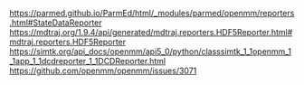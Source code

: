 https://parmed.github.io/ParmEd/html/_modules/parmed/openmm/reporters.html#StateDataReporter    
https://mdtraj.org/1.9.4/api/generated/mdtraj.reporters.HDF5Reporter.html#mdtraj.reporters.HDF5Reporter     
https://simtk.org/api_docs/openmm/api5_0/python/classsimtk_1_1openmm_1_1app_1_1dcdreporter_1_1DCDReporter.html     
https://github.com/openmm/openmm/issues/3071    

